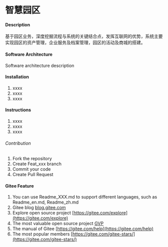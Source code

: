 # 智慧园区

#### Description
基于园区业务，深度挖掘流程与系统的关键结合点，发挥互联网的优势，系统主要实现园区的资产管理，企业服务及档案管理，园区的活动及商城的搭建。

#### Software Architecture
Software architecture description

#### Installation


1.  xxxx
2.  xxxx
3.  xxxx

#### Instructions


1.  xxxx
2.  xxxx
3.  xxxx

###### Contribution

1.  Fork the repository
2.  Create Feat_xxx branch
3.  Commit your code
4.  Create Pull Request

#### Gitee Feature

1.  You can use Readme\_XXX.md to support different languages, such as Readme\_en.md, Readme\_zh.md
2.  Gitee blog [blog.gitee.com](https://blog.gitee.com)
3.  Explore open source project [https://gitee.com/explore](https://gitee.com/explore)
4.  The most valuable open source project [GVP](https://gitee.com/gvp)
5.  The manual of Gitee [https://gitee.com/help](https://gitee.com/help)
6.  The most popular members  [https://gitee.com/gitee-stars/](https://gitee.com/gitee-stars/)

